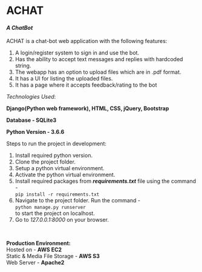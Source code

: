 # **ACHAT**

#### _**A ChatBot**_

ACHAT is a chat-bot web application with the following features:
1. A login/register system to sign in and use the bot.
2. Has the ability to accept text messages and replies with hardcoded string.
3. The webapp has an option to upload files which are in .pdf format.
4. It has a UI for listing the uploaded files.
5. It has a page where it accepts feedback/rating to the bot

_Technologies Used_:

**Django(Python web framework), HTML, CSS, jQuery, Bootstrap**

**Database - SQLite3**

**Python Version - 3.6.6**

Steps to run the project in development:
1. Install required python version.
2. Clone the project folder.
3. Setup a python virtual environment.
4. Activate the python virtual environment.
5. Install required packages from **_requirements.txt_** file using the command - 
<br>`pip install -r requirements.txt`
6. Navigate to the project folder. Run the command - <br>`python manage.py runserver`<br> to start the project on localhost.
7. Go to _127.0.0.1:8000_ on your browser.

<br>

**Production Environment:**<br>
Hosted on - **AWS EC2**<br>
Static & Media File Storage - **AWS S3**<br>
Web Server - **Apache2**